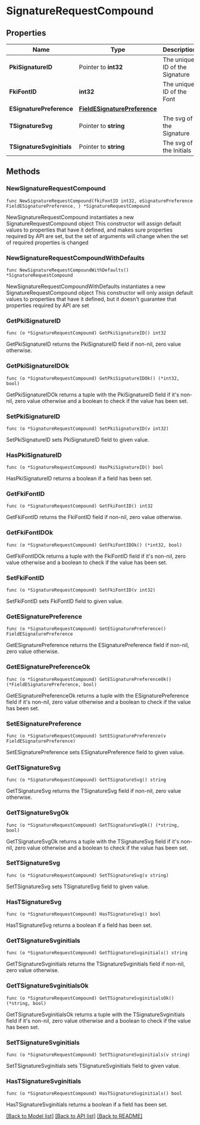 # SignatureRequestCompound

## Properties

Name | Type | Description | Notes
------------ | ------------- | ------------- | -------------
**PkiSignatureID** | Pointer to **int32** | The unique ID of the Signature | [optional] 
**FkiFontID** | **int32** | The unique ID of the Font | 
**ESignaturePreference** | [**FieldESignaturePreference**](FieldESignaturePreference.md) |  | 
**TSignatureSvg** | Pointer to **string** | The svg of the Signature | [optional] 
**TSignatureSvginitials** | Pointer to **string** | The svg of the Initials | [optional] 

## Methods

### NewSignatureRequestCompound

`func NewSignatureRequestCompound(fkiFontID int32, eSignaturePreference FieldESignaturePreference, ) *SignatureRequestCompound`

NewSignatureRequestCompound instantiates a new SignatureRequestCompound object
This constructor will assign default values to properties that have it defined,
and makes sure properties required by API are set, but the set of arguments
will change when the set of required properties is changed

### NewSignatureRequestCompoundWithDefaults

`func NewSignatureRequestCompoundWithDefaults() *SignatureRequestCompound`

NewSignatureRequestCompoundWithDefaults instantiates a new SignatureRequestCompound object
This constructor will only assign default values to properties that have it defined,
but it doesn't guarantee that properties required by API are set

### GetPkiSignatureID

`func (o *SignatureRequestCompound) GetPkiSignatureID() int32`

GetPkiSignatureID returns the PkiSignatureID field if non-nil, zero value otherwise.

### GetPkiSignatureIDOk

`func (o *SignatureRequestCompound) GetPkiSignatureIDOk() (*int32, bool)`

GetPkiSignatureIDOk returns a tuple with the PkiSignatureID field if it's non-nil, zero value otherwise
and a boolean to check if the value has been set.

### SetPkiSignatureID

`func (o *SignatureRequestCompound) SetPkiSignatureID(v int32)`

SetPkiSignatureID sets PkiSignatureID field to given value.

### HasPkiSignatureID

`func (o *SignatureRequestCompound) HasPkiSignatureID() bool`

HasPkiSignatureID returns a boolean if a field has been set.

### GetFkiFontID

`func (o *SignatureRequestCompound) GetFkiFontID() int32`

GetFkiFontID returns the FkiFontID field if non-nil, zero value otherwise.

### GetFkiFontIDOk

`func (o *SignatureRequestCompound) GetFkiFontIDOk() (*int32, bool)`

GetFkiFontIDOk returns a tuple with the FkiFontID field if it's non-nil, zero value otherwise
and a boolean to check if the value has been set.

### SetFkiFontID

`func (o *SignatureRequestCompound) SetFkiFontID(v int32)`

SetFkiFontID sets FkiFontID field to given value.


### GetESignaturePreference

`func (o *SignatureRequestCompound) GetESignaturePreference() FieldESignaturePreference`

GetESignaturePreference returns the ESignaturePreference field if non-nil, zero value otherwise.

### GetESignaturePreferenceOk

`func (o *SignatureRequestCompound) GetESignaturePreferenceOk() (*FieldESignaturePreference, bool)`

GetESignaturePreferenceOk returns a tuple with the ESignaturePreference field if it's non-nil, zero value otherwise
and a boolean to check if the value has been set.

### SetESignaturePreference

`func (o *SignatureRequestCompound) SetESignaturePreference(v FieldESignaturePreference)`

SetESignaturePreference sets ESignaturePreference field to given value.


### GetTSignatureSvg

`func (o *SignatureRequestCompound) GetTSignatureSvg() string`

GetTSignatureSvg returns the TSignatureSvg field if non-nil, zero value otherwise.

### GetTSignatureSvgOk

`func (o *SignatureRequestCompound) GetTSignatureSvgOk() (*string, bool)`

GetTSignatureSvgOk returns a tuple with the TSignatureSvg field if it's non-nil, zero value otherwise
and a boolean to check if the value has been set.

### SetTSignatureSvg

`func (o *SignatureRequestCompound) SetTSignatureSvg(v string)`

SetTSignatureSvg sets TSignatureSvg field to given value.

### HasTSignatureSvg

`func (o *SignatureRequestCompound) HasTSignatureSvg() bool`

HasTSignatureSvg returns a boolean if a field has been set.

### GetTSignatureSvginitials

`func (o *SignatureRequestCompound) GetTSignatureSvginitials() string`

GetTSignatureSvginitials returns the TSignatureSvginitials field if non-nil, zero value otherwise.

### GetTSignatureSvginitialsOk

`func (o *SignatureRequestCompound) GetTSignatureSvginitialsOk() (*string, bool)`

GetTSignatureSvginitialsOk returns a tuple with the TSignatureSvginitials field if it's non-nil, zero value otherwise
and a boolean to check if the value has been set.

### SetTSignatureSvginitials

`func (o *SignatureRequestCompound) SetTSignatureSvginitials(v string)`

SetTSignatureSvginitials sets TSignatureSvginitials field to given value.

### HasTSignatureSvginitials

`func (o *SignatureRequestCompound) HasTSignatureSvginitials() bool`

HasTSignatureSvginitials returns a boolean if a field has been set.


[[Back to Model list]](../README.md#documentation-for-models) [[Back to API list]](../README.md#documentation-for-api-endpoints) [[Back to README]](../README.md)


